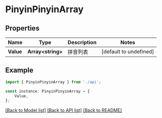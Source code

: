 # PinyinPinyinArray


## Properties

Name | Type | Description | Notes
------------ | ------------- | ------------- | -------------
**Value** | **Array&lt;string&gt;** | 拼音列表 | [default to undefined]

## Example

```typescript
import { PinyinPinyinArray } from './api';

const instance: PinyinPinyinArray = {
    Value,
};
```

[[Back to Model list]](../README.md#documentation-for-models) [[Back to API list]](../README.md#documentation-for-api-endpoints) [[Back to README]](../README.md)
